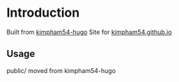 # Introduction

Built from [kimpham54-hugo](https://github.com/kimpham54/kimpham54-hugo)
Site for [kimpham54.github.io](http://kimpham54.github.io/)

## Usage

public/ moved from kimpham54-hugo
